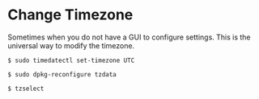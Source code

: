 # Change Timezone

Sometimes when you do not have a GUI to configure settings. This is the universal way to modify the timezone.

```
$ sudo timedatectl set-timezone UTC

$ sudo dpkg-reconfigure tzdata

$ tzselect
```